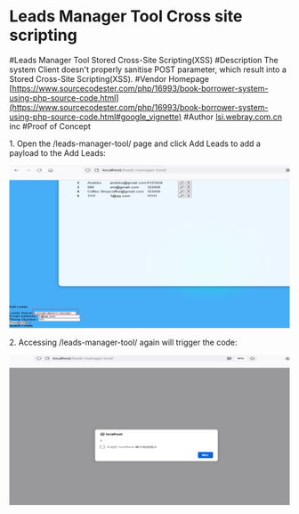 # Leads Manager Tool Cross site scripting
#Leads Manager Tool Stored Cross-Site Scripting(XSS)
#Description
The system Client doesn't properly sanitise POST parameter, which result into a Stored Cross-Site Scripting(XSS).
#Vendor Homepage
[https://www.sourcecodester.com/php/16993/book-borrower-system-using-php-source-code.html](https://www.sourcecodester.com/php/16993/book-borrower-system-using-php-source-code.html#google_vignette)
#Author
[lsi.webray.com.cn](https://github.com/lscjl/lsi.webray.com.cn) inc
#Proof of Concept

1\. Open the /leads-manager-tool/ page and click Add Leads to add a payload to the Add Leads:

![image](images/LkM9T_tMFaxxzE4javMTnV9SKlStC9nZ9kEWerhQlig.png)

2\. Accessing /leads-manager-tool/ again will trigger the code:

![image](images/z6cgq2dVpBvyeYl-vq0hZSgLRxKnaphLDKJIm3NMqwo.png)

